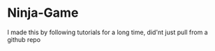 # Ninja-Game

I made this by following tutorials for a long time, did'nt just pull from a github repo
